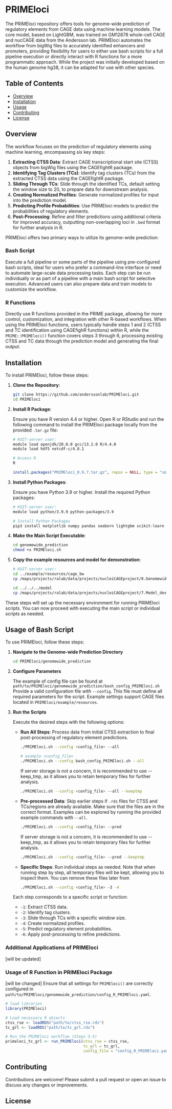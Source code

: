 
# PRIMEloci

The PRIMEloci repository offers tools for genome-wide prediction of regulatory elements from CAGE data using machine learning models. The core model, based on LightGBM, was trained on GM12878 whole-cell CAGE and nucCAGE data from the Andersson lab. PRIMEloci automates the workflow from bigWig files to accurately identified enhancers and promoters, providing flexibility for users to either use bash scripts for a full pipeline execution or directly interact with R functions for a more programmatic approach. While the project was initially developed based on the human genome hg38, it can be adapted for use with other species.



## Table of Contents

- [Overview](#overview)
- [Installation](#installation)
- [Usage](#usage)
- [Contributing](#contributing)
- [License](#license)



## Overview

The workflow focuses on the prediction of regulatory elements using machine learning, encompassing six key steps:

1. **Extracting CTSS Data**: Extract CAGE transcriptional start site (CTSS) objects from bigWig files using the CAGEfightR package.
2. **Identifying Tag Clusters (TCs)**: Identify tag clusters (TCs) from the extracted CTSS data using the CAGEfightR package.
3. **Sliding Through TCs**: Slide through the identified TCs, default setting the window size to 20, to prepare data for downstream analysis.
4. **Creating Normalized Profiles**: Generate normalized profiles for input into the prediction model.
5. **Predicting Profile Probabilities**: Use PRIMEloci models to predict the probabilities of regulatory elements.
6. **Post-Processing**: Refine and filter predictions using additional criteria for improved accuracy, outputting non-overlapping loci in `.bed` format for further analysis in R.


PRIMEloci offers two primary ways to utilize its genome-wide prediction:

### Bash Script

Execute a full pipeline or some parts of the pipeline using pre-configured bash scripts, ideal for users who prefer a command-line interface or need to automate large-scale data processing tasks. Each step can be run individually or as part of a pipeline with a main bash script for selective execution. Advanced users can also prepare data and train models to customize the workflow.

### R Functions

Directly use R functions provided in the PRIME package, allowing for more control, customization, and integration with other R-based workflows. When using the PRIMEloci functions, users typically handle steps 1 and 2 (CTSS and TC identification using CAGEfighR functions) within R, while the `PRIME::PRIMEloci()` function covers steps 3 through 6, processing existing CTSS and TC data through the prediction model and generating the final output.



## Installation

To install PRIMEloci, follow these steps:

1. **Clone the Repository**:

   ```bash
   git clone https://github.com/anderssonlab/PRIMEloci.git
   cd PRIMEloci
   ```

2. **Install R Package**:

   Ensure you have R version 4.4 or higher. Open R or RStudio and run the following command to install the PRIMEloci package locally from the provided `.tar.gz` file:

   ```bash
   # KUIT-server user:
   module load openjdk/20.0.0 gcc/13.2.0 R/4.4.0
   module load hdf5 netcdf-c/4.8.1

   # Access R
   R
   ```

   ```r
   install.packages("PRIMEloci_0.9.7.tar.gz", repos = NULL, type = "source", lib="/local/path")
   ```

3. **Install Python Packages**:

   Ensure you have Python 3.9 or higher. Install the required Python packages:

   ```bash
   # KUIT-server user:
   module load python/3.9.9 python-packages/3.9

   # Install Python Packages
   pip3 install matplotlib numpy pandas seaborn lightgbm scikit-learn
   ```

4. **Make the Main Script Executable**:

   ```bash
   cd genomewide_prediction
   chmod +x PRIMEloci.sh
   ```
5. **Copy the example resources and model for demonstration**:

   ```bash
   # KUIT-server user:
   cd ../example/resources/cage_bw
   cp /maps/projects/ralab/data/projects/nucleiCAGEproject/8.Genomewide_prediction/example_cage_K562_bw/* .

   cd ../../../model
   cp /maps/projects/ralab/data/projects/nucleiCAGEproject/7.Model_development/PRIMEloci_GM12878_model_1.0.sav . 

   ``` 

These steps will set up the necessary environment for running PRIMEloci scripts. You can now proceed with executing the main script or individual scripts as needed.



## Usage of Bash Script

To use PRIMEloci, follow these steps:

1. **Navigate to the Genome-wide Prediction Directory**

   ```bash
   cd PRIMEloci/genomewide_prediction
   ```

2. **Configure Parameters**

   The example of config file can be found at `path/to/PRIMEloci/genomewide_prediction/bash_config_PRIMEloci.sh` Provide a valid configuration file with `--config`. This file must define all required parameters for the script. Example settings support CAGE files located in `PRIMEloci/example/resources`.

3. **Run the Scripts**

   Execute the desired steps with the following options:

   - **Run All Steps**: Process data from initial CTSS extraction to final post-processing of regulatory element predictions.
     ```bash
     ./PRIMEloci.sh --config <config_file> --all

     # example <config_file>
     ./PRIMEloci.sh --config bash_config_PRIMEloci.sh --all
     ```
     If server storage is not a concern, it is recommended to use --keep_tmp, as it allows you to retain temporary files for further analysis.
     ```bash
     ./PRIMEloci.sh --config <config_file> --all --keeptmp
     ```    

   - **Pre-processed Data**: Skip earlier steps if `.rds` files for CTSS and TCs/regions are already available. 
     Make sure that the files are in the correct format. Examples can be explored by running the provided example commands with `--all`. 
     ```bash
     ./PRIMEloci.sh --config <config_file> --pred  
     ```
     If server storage is not a concern, it is recommended to use --keep_tmp, as it allows you to retain temporary files for further analysis.
     ```bash
     ./PRIMEloci.sh --config <config_file> --pred --keeptmp
     ```

   - **Specific Steps**: Run individual steps as needed. 
   Note that when running step by step, all temporary files will be kept, allowing you to inspect them. You can remove these files later from
     ```bash
     ./PRIMEloci.sh --config <config_file> -3 -4 
     ```
   Each step corresponds to a specific script or function:
   - `-1`: Extract CTSS data.
   - `-2`: Identify tag clusters.
   - `-3`: Slide through TCs with a specific window size.
   - `-4`: Create normalized profiles.
   - `-5`: Predict regulatory element probabilities.
   - `-6`: Apply post-processing to refine predictions.

### Additional Applications of PRIMEloci

[will be updated]



### Usage of R Function in PRIMEloci Package

[will be changed] Ensure that all settings for `PRIMEloci()` are correctly configured in `path/to/PRIMEloci/genomewide_prediction/config_R_PRIMEloci.yaml`. 

```R
# load libraries
library(PRIMEloci)

# Load necessary R objects
ctss_rse <- loadRDS("path/to/ctss_rse.rds")
tc_grl <- loadRDS("path/to/tc_grl.rds")

# Run the PRIMEloci workflow (Steps 3-5)
primeloci_tc_grl <- run_PRIMEloci(ctss_rse = ctss_rse,
                                  tc_grl = tc_grl,
                                  config_file = "config_R_PRIMEloci.yaml")
```

## Contributing

Contributions are welcome! Please submit a pull request or open an issue to discuss any changes or improvements.

## License

